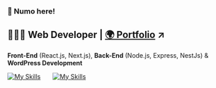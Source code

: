 <h3>👋 Numo here!</h3>

<h2>👨🏾‍💻 Web Developer |  <a target="_blank" rel="noopener noreferrer" href="https://devnumo.vercel.app/"> 🌍 Portfolio</a> ↗</h2>
<p><strong>Front-End</strong> (React.js, Next.js), <strong>Back-End</strong> (Node.js, Express, NestJs) & <strong>WordPress Development</strong></p>

<!--- ## 💻 Skills
 I have built some amazing projects with React, WordPress (Gutenberg), Next.Js, MongoDB, NodeJS, etc.
-  Currently contributing in the world of WordPress.


<div>
  <img src="https://img.shields.io/badge/React-20232A?style=for-the-badge&logo=react&logoColor=61DAFB" />
  <img alt="Redux" src="https://img.shields.io/badge/Redux-593D88?style=for-the-badge&logo=redux&logoColor=white"/>
  <img alt="Node" src="https://img.shields.io/badge/Node.js-43853D?style=for-the-badge&logo=node.js&logoColor=white"/>
  <img alt="MongoDb" src="https://img.shields.io/badge/MongoDB-4EA94B?style=for-the-badge&logo=mongodb&logoColor=white"/>
  <img alt="WordPress" src="https://img.shields.io/badge/WordPress-404D59?style=for-the-badge&logo=wordpress$logoColor=white"/>
</div> -->

[![My Skills](https://skillicons.dev/icons?i=react,next,ts)](https://skillicons.dev) &nbsp;&nbsp;&nbsp;&nbsp;&nbsp; [![My Skills](https://skillicons.dev/icons?i=nodejs,express,nestjs,php,wordpress)](https://skillicons.dev)


<!-- ## 👨🏾‍💻 Coding Streak

<p><img align="center" src="https://github-readme-streak-stats.herokuapp.com/?user=okraks&" alt="okraks" /></p> 

<p align="left">
    <a href="https://github.com/RianIslam/github-readme-streak-stats">
        <img title="🔥 Get streak stats for your profile at git.io/streak-stats" alt="numofran6' coding streak" src="http://github-readme-streak-stats.herokuapp.com?user=numofran6&theme=black-ice&hide_border=true&stroke=0000&background=060A0CD0"/>
    </a>
</p>-->


